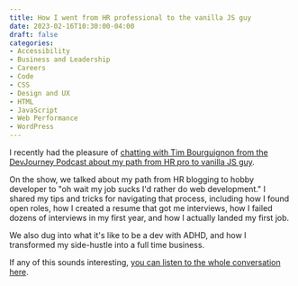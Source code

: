 ```yaml
---
title: How I went from HR professional to the vanilla JS guy
date: 2023-02-16T10:30:00-04:00
draft: false
categories:
- Accessibility
- Business and Leadership
- Careers
- Code
- CSS
- Design and UX
- HTML
- JavaScript
- Web Performance
- WordPress
---
```


I recently had the pleasure of [chatting with Tim Bourguignon from the DevJourney Podcast about my path from HR pro to vanilla JS guy](https://devjourney.info/Guests/240-ChrisFerdinandi).

On the show, we talked about my path from HR blogging to hobby developer to "oh wait my job sucks I'd rather do web development." I shared my tips and tricks for navigating that process, including how I found open roles, how I created a resume that got me interviews, how I failed dozens of interviews in my first year, and how I actually landed my first job.

We also dug into what it's like to be a dev with ADHD, and how I transformed my side-hustle into a full time business.

If any of this sounds interesting, [you can listen to the whole conversation here](https://devjourney.info/Guests/240-ChrisFerdinandi).